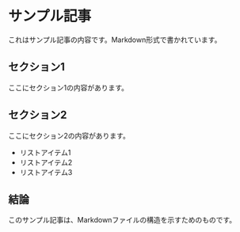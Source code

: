 # サンプル記事

これはサンプル記事の内容です。Markdown形式で書かれています。

## セクション1

ここにセクション1の内容があります。

## セクション2

ここにセクション2の内容があります。

- リストアイテム1
- リストアイテム2
- リストアイテム3

## 結論

このサンプル記事は、Markdownファイルの構造を示すためのものです。